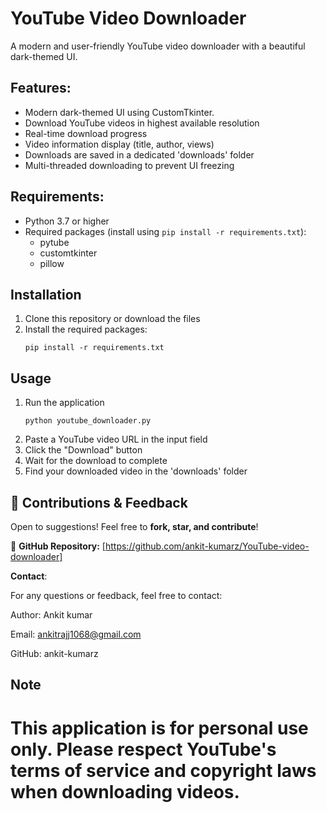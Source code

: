 # YouTube Video Downloader

A modern and user-friendly YouTube video downloader with a beautiful dark-themed UI.

## Features:
- Modern dark-themed UI using CustomTkinter.
- Download YouTube videos in highest available resolution
- Real-time download progress
- Video information display (title, author, views)
- Downloads are saved in a dedicated 'downloads' folder
- Multi-threaded downloading to prevent UI freezing

## Requirements:

- Python 3.7 or higher
- Required packages (install using `pip install -r requirements.txt`):
  - pytube
  - customtkinter
  - pillow

## Installation

1. Clone this repository or download the files
2. Install the required packages:
   ```
   pip install -r requirements.txt
   ```

## Usage 

1. Run the application
   ```
   python youtube_downloader.py
   ```
2. Paste a YouTube video URL in the input field
3. Click the "Download" button
4. Wait for the download to complete 
5. Find your downloaded video in the 'downloads' folder 


## 🤝 **Contributions & Feedback**  
Open to suggestions! Feel free to **fork, star, and contribute**!

🔗 **GitHub Repository:** [https://github.com/ankit-kumarz/YouTube-video-downloader]

**Contact**:

For any questions or feedback, feel free to contact:

Author: Ankit kumar

Email: ankitrajj1068@gmail.com

GitHub: ankit-kumarz


## Note

This application is for personal use only. Please respect YouTube's terms of service and copyright laws when downloading videos. 
=======


